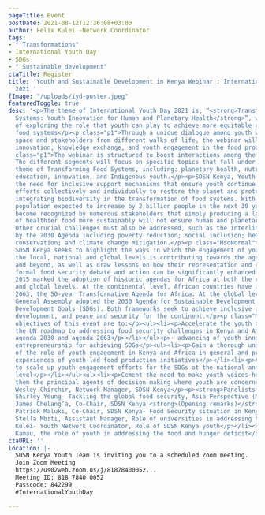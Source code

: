 ```yaml
---
pageTitle: Event
postDate: 2021-08-12T12:36:08+03:00
author: Felix Kulei -Network Coordinator
tags:
- " Transformations"
- International Youth Day
- SDGs
- " Sustainable development"
ctaTitle: Register
title: 'Youth and Sustainable Development in Kenya Webinar : International Youth Day
  2021 '
fImage: "/uploads/iyd-poster.jpeg"
featuredToggle: true
desc: '<p>The theme of International Youth Day 2021 is, “<strong>Transforming Food
  Systems: Youth Innovation for Human and Planetary Health</strong>”, with the aim
  of exploring the role that youth can play to achieve more equitable and sustainable
  food systems</p><p class="p1">Through a unique dialogue among youth working in this
  space and stakeholders from different walks of life, the webinar will seek to promote
  innovation, knowledge exchange, and youth engagement in the food production cycle</p><p
  class="p1">The webinar is structured to boost interactions among the participants.
  The different segments will focus on specific topics that fall under the overarching
  theme of Transforming Food Systems, including: planetary health, nutrition, health,
  education, innovation, and Indigenous youth.</p><p>SDSN Kenya, Youth Division, acknowledges
  the need for inclusive support mechanisms that ensure youth continue to amplify
  efforts collectively and individually to restore the planet and protect life, while
  integrating biodiversity in the transformation of food systems. With the world’s
  population expected to increase by 2 billion people in the next 30 years, it has
  become recognized by numerous stakeholders that simply producing a larger volume
  of healthier food more sustainably will not ensure human and planetary wellbeing.
  Other crucial challenges must also be addressed, such as the interlinkages embodied
  by the 2030 Agenda including poverty reduction; social inclusion; health care; biodiversity
  conservation; and climate change mitigation.</p><p class="MsoNormal">By this webinar,
  SDSN Kenya seeks to highlight the ways in which the engagement of young people at
  the local, national and global levels is contributing towards the agenda 2030, 2063
  and beyond, as well as draw lessons on how their representation and engagement in
  formal food security debate and action can be significantly enhanced.</p><p class="MsoNormal">Why?
  2015 marked the adoption of historic agendas for Africa at both the continental
  and global levels. At the continental level, African countries have adopted Agenda
  2063, the 50-year Transformative Agenda for Africa. At the global level, the UN
  General Assembly adopted the 2030 Agenda for Sustainable Development and its Sustainable
  Development Goals (SDGs). Both frameworks seek to achieve inclusive growth, sustainable
  development, and peace and security for the continent.</p><p class="MsoNormal">The
  objectives of this event are to:</p><ul><li><p>Accelerate the youth agenda and realize
  the UN roadmap to addressing food security challenges in Kenya and Africa through
  agenda 2030 and agenda 2063</p></li></ul><p>· advancing of youth innovation and
  entrepreneurship for achieving SDGs</p><ul><li><p>Gain a thorough understanding
  of the role of youth engagement in Kenya and Africa in general and present positive
  experiences of youth-led food production initiatives</p></li><li><p>A call to action
  to scale up youth engagement efforts for the SDGs at the national and continental
  level</p></li></ul><ul><li><p>Cement the need to make youth voices heard and make
  them the principal agents of decision making where youth are concerned.</p></li></ul><h4><strong>Agenda</strong></h4><p><strong>Moderator:</strong>
  Wesley Chirchir, Network Manager, SDSN Kenya</p><p><strong>Panelists:</strong></p><ul><li><p>Dr.
  Shirley Yeung- Tackling the global food security, Asia Perspective (Main Speaker)</p></li><li><p>Dr.
  James Chelang’a, Co-Chair, SDSN Kenya <strong>(Opening remarks)</strong></p></li><li><p>Dr.
  Patrick Maluki, Co-Chair, SDSN Kenya- Food Security situation in Kenya</p></li><li><p>Dr.
  Stella Mbiti, Assistant Manager, Role of universities in addressing the food challenge</p></li><li><p>Felix
  Kulei- Youth Network Coordinator, Role of SDSN Kenya youth</p></li><li><p>Margaret
  Kamau, the role of youth in addressing the food and hunger deficit</p></li></ul>'
ctaURL: ''
location: |-
  SDSN Kenya Youth Team is inviting you to a scheduled Zoom meeting.
  Join Zoom Meeting
  https://us02web.zoom.us/j/81878400052...
  Meeting ID: 818 7840 0052
  Passcode: 842299
  #InternationalYouthDay

---
```

